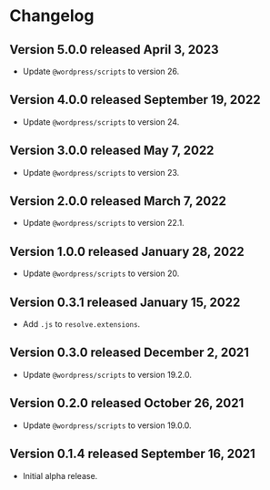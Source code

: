 # Changelog
## Version 5.0.0 released April 3, 2023
- Update `@wordpress/scripts` to version 26.

## Version 4.0.0 released September 19, 2022
- Update `@wordpress/scripts` to version 24.

## Version 3.0.0 released May 7, 2022
- Update `@wordpress/scripts` to version 23.

## Version 2.0.0 released March 7, 2022

- Update `@wordpress/scripts` to version 22.1.

## Version 1.0.0 released January 28, 2022

- Update `@wordpress/scripts` to version 20.

## Version 0.3.1 released January 15, 2022

- Add `.js` to `resolve.extensions`.
## Version 0.3.0 released December 2, 2021

- Update `@wordpress/scripts` to version 19.2.0.

## Version 0.2.0 released October 26, 2021

- Update `@wordpress/scripts` to version 19.0.0.

## Version 0.1.4 released September 16, 2021

- Initial alpha release.
